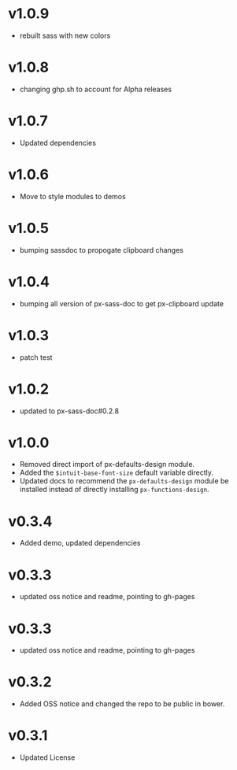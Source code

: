 v1.0.9
==================
* rebuilt sass with new colors

v1.0.8
==================
* changing ghp.sh to account for Alpha releases

v1.0.7
==================
* Updated dependencies

v1.0.6
==================
* Move to style modules to demos

v1.0.5
==================
* bumping sassdoc to propogate clipboard changes


v1.0.4
==================
* bumping all version of px-sass-doc to get px-clipboard update


v1.0.3
==================
* patch test

v1.0.2
==============================
* updated to px-sass-doc#0.2.8

v1.0.0
==============================
* Removed direct import of px-defaults-design module.
* Added the `$intuit-base-font-size` default variable directly.
* Updated docs to recommend the `px-defaults-design` module be installed instead of directly installing `px-functions-design`.

v0.3.4
==============================
* Added demo, updated dependencies

v0.3.3
==============================
* updated oss notice and readme, pointing to gh-pages

v0.3.3
==============================
* updated oss notice and readme, pointing to gh-pages

v0.3.2
==============================
* Added OSS notice and changed the repo to be public in bower.

v0.3.1
======================
* Updated License
